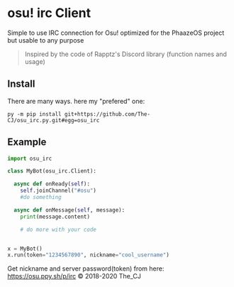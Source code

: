 # osu! irc Client

Simple to use IRC connection for Osu! optimized for the PhaazeOS project
but usable to any purpose

> Inspired by the code of Rapptz's Discord library (function names and usage)

## Install

There are many ways. here my "prefered" one:
```
py -m pip install git+https://github.com/The-CJ/osu_irc.py.git#egg=osu_irc
```

## Example

```py
import osu_irc

class MyBot(osu_irc.Client):

  async def onReady(self):
    self.joinChannel("#osu")
    #do something

  async def onMessage(self, message):
    print(message.content)

    # do more with your code


x = MyBot()
x.run(token="1234567890", nickname="cool_username")
```
Get nickname and server password(token) from here: https://osu.ppy.sh/p/irc
:copyright: 2018-2020 The_CJ
